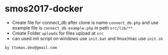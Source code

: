 # smos2017-docker

- Create file for connect_db after clone is name `connect_db.php` and use example file is `connect_db.example.php` in path `src/lib/**`
- Create Folder `uploads` for files upload at `src`
- can used init script on windows use `init.bat` and linux/mac use `init.sh`


```
by ttomas.dev@gmail.com
```
